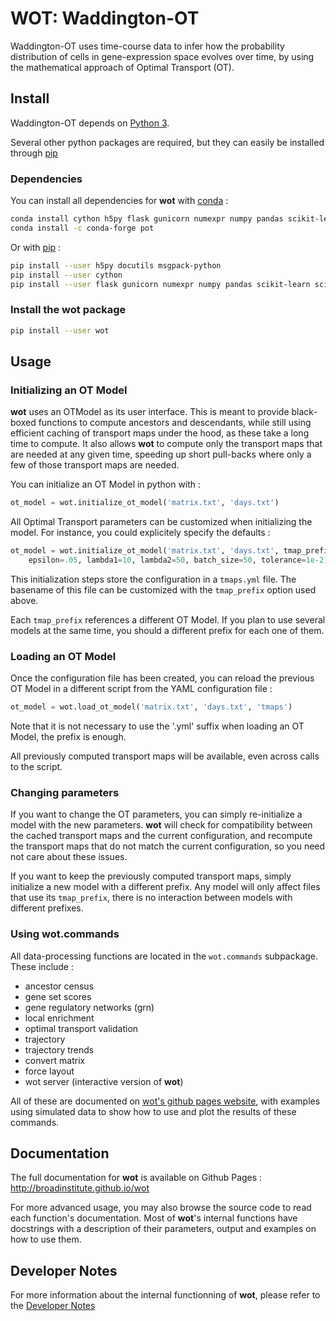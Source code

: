 # WOT: Waddington-OT #

Waddington-OT uses time-course data to infer how the probability distribution
of cells in gene-expression space evolves over time, by using the mathematical
approach of Optimal Transport (OT).

## Install ##

Waddington-OT depends on [Python 3](https://www.python.org/downloads/).

Several other python packages are required, but they can easily be installed through [pip][pip-install]

### Dependencies ###

You can install all dependencies for **wot** with [conda](https://conda.io/docs/) :
```sh
conda install cython h5py flask gunicorn numexpr numpy pandas scikit-learn scipy simplejson psutil
conda install -c conda-forge pot
```

Or with [pip][pip-install] :
```sh
pip install --user h5py docutils msgpack-python
pip install --user cython
pip install --user flask gunicorn numexpr numpy pandas scikit-learn scipy psutil pot
```

### Install the **wot** package ###

```sh
pip install --user wot
```

## Usage ##

### Initializing an OT Model ###

**wot** uses an OTModel as its user interface. This is meant to provide black-boxed
functions to compute ancestors and descendants, while still using efficient caching
of transport maps under the hood, as these take a long time to compute. It also
allows **wot** to compute only the transport maps that are needed at any given time,
speeding up short pull-backs where only a few of those transport maps are needed.

You can initialize an OT Model in python with :

```python
ot_model = wot.initialize_ot_model('matrix.txt', 'days.txt')
```

All Optimal Transport parameters can be customized when initializing the model.
For instance, you could explicitely specify the defaults :

```python
ot_model = wot.initialize_ot_model('matrix.txt', 'days.txt', tmap_prefix='tmaps',
    epsilon=.05, lambda1=10, lambda2=50, batch_size=50, tolerance=1e-2)
```

This initialization steps store the configuration in a `tmaps.yml` file.
The basename of this file can be customized with the `tmap_prefix` option used above.

Each `tmap_prefix` references a different OT Model. If you plan to use several
models at the same time, you should a different prefix for each one of them.

### Loading an OT Model ###

Once the configuration file has been created, you can reload the previous
OT Model in a different script from the YAML configuration file :

```python
ot_model = wot.load_ot_model('matrix.txt', 'days.txt', 'tmaps')
```

Note that it is not necessary to use the '.yml' suffix when loading an OT
Model, the prefix is enough.

All previously computed transport maps will be available, even across calls
to the script.

### Changing parameters ###

If you want to change the OT parameters, you can simply re-initialize a model
with the new parameters. **wot** will check for compatibility between the cached
transport maps and the current configuration, and recompute the transport maps
that do not match the current configuration, so you need not care about these issues.

If you want to keep the previously computed transport maps, simply initialize
a new model with a different prefix. Any model will only affect files that use
its `tmap_prefix`, there is no interaction between models with different prefixes.

### Using wot.commands ###

All data-processing functions are located in the `wot.commands` subpackage.
These include :

- ancestor census
- gene set scores
- gene regulatory networks (grn)
- local enrichment
- optimal transport validation
- trajectory
- trajectory trends
- convert matrix
- force layout
- wot server (interactive version of **wot**)

All of these are documented on [wot's github pages website](http://broadinstitute.github.io/wot), with examples using simulated data to show how to use and plot the results of these commands.

## Documentation ##

The full documentation for **wot** is available on Github Pages : <http://broadinstitute.github.io/wot>

For more advanced usage, you may also browse the source code to read each
function's documentation. Most of **wot**'s internal functions have docstrings
with a description of their parameters, output and examples on how to use them.

## Developer Notes ##

For more information about the internal functionning of **wot**, please refer
to the [Developer Notes](developer_notes.md)

[pip-install]: https://pip.pypa.io/en/stable/installing/
